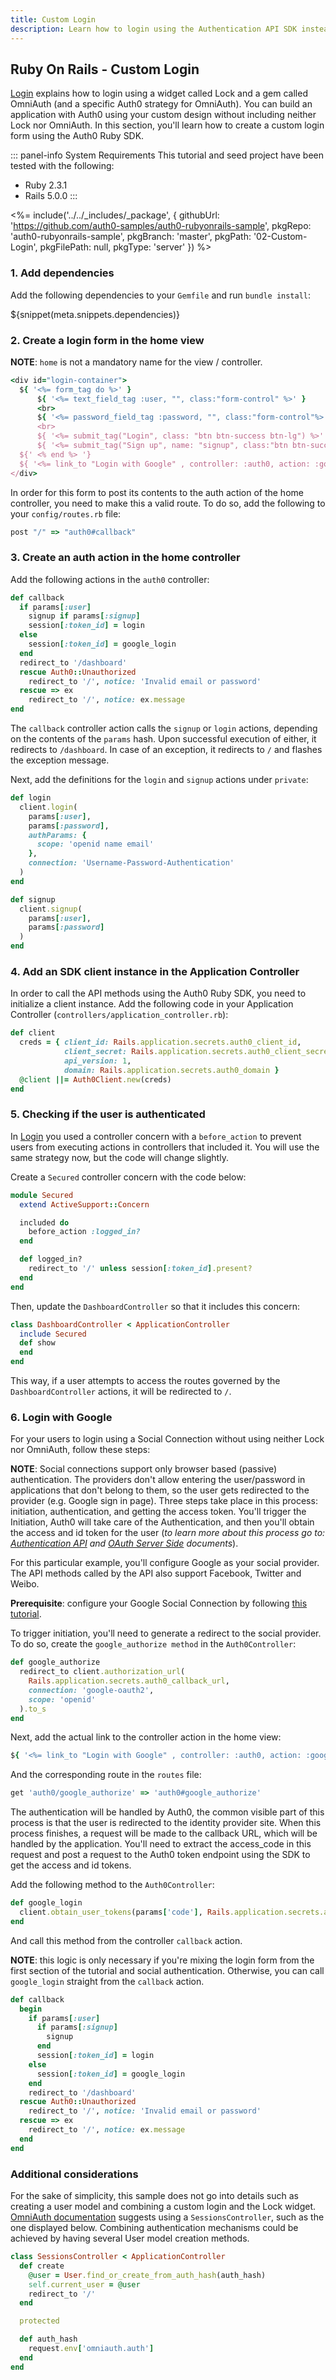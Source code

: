 ```yaml
---
title: Custom Login
description: Learn how to login using the Authentication API SDK instead of OmniAuth.
---
```


## Ruby On Rails - Custom Login
[Login](/quickstart/webapp/rails/01-login) explains how to login using a widget called Lock and a gem called OmniAuth (and a specific Auth0 strategy for OmniAuth). You can build an application with Auth0 using your custom design without including neither Lock nor OmniAuth. In this section, you'll learn how to create a custom login form using the Auth0 Ruby SDK.

::: panel-info System Requirements
This tutorial and seed project have been tested with the following:
* Ruby 2.3.1
* Rails 5.0.0
:::

<%= include('../../_includes/_package', {
  githubUrl: 'https://github.com/auth0-samples/auth0-rubyonrails-sample',
  pkgRepo: 'auth0-rubyonrails-sample',
  pkgBranch: 'master',
  pkgPath: '02-Custom-Login',
  pkgFilePath: null,
  pkgType: 'server'
}) %>

### 1. Add dependencies

Add the following dependencies to your `Gemfile` and run `bundle install`:

${snippet(meta.snippets.dependencies)}

### 2. Create a login form in the home view
**NOTE**: `home` is not a mandatory name for the view / controller.

```ruby
<div id="login-container">
  ${ '<%= form_tag do %>' }
      ${ '<%= text_field_tag :user, "", class:"form-control" %>' }
      <br>
      ${ '<%= password_field_tag :password, "", class:"form-control"%>' }</p>
      <br>
      ${ '<%= submit_tag("Login", class: "btn btn-success btn-lg") %>' }
      ${ '<%= submit_tag("Sign up", name: "signup", class:"btn btn-success btn-lg") %>' }
  ${' <% end %> '}
  ${ '<%= link_to "Login with Google" , controller: :auth0, action: :google_authorize %>' }
</div>
```

In order for this form to post its contents to the auth action of the home controller, you need to make this a valid route. To do so, add the following to your `config/routes.rb` file:
```ruby
post "/" => "auth0#callback"
```

### 3. Create an auth action in the home controller

Add the following actions in the `auth0` controller:

```ruby
def callback
  if params[:user]
    signup if params[:signup]
    session[:token_id] = login
  else
    session[:token_id] = google_login
  end
  redirect_to '/dashboard'
  rescue Auth0::Unauthorized
    redirect_to '/', notice: 'Invalid email or password'
  rescue => ex
    redirect_to '/', notice: ex.message
end
```
The `callback` controller action calls the `signup` or `login` actions, depending on the contents of the `params` hash. Upon successful execution of either, it redirects to `/dashboard`. In case of an exception, it redirects to `/` and flashes the exception message.

Next, add the definitions for the `login` and `signup` actions under `private`:

```ruby
def login
  client.login(
    params[:user],
    params[:password],
    authParams: {
      scope: 'openid name email'
    },
    connection: 'Username-Password-Authentication'
  )
end

def signup
  client.signup(
    params[:user],
    params[:password]
  )
end
```

### 4. Add an SDK client instance in the Application Controller
In order to call the API methods using the Auth0 Ruby SDK, you need to initialize a client instance. Add the following code in your Application Controller (`controllers/application_controller.rb`):

```ruby
def client
  creds = { client_id: Rails.application.secrets.auth0_client_id,
            client_secret: Rails.application.secrets.auth0_client_secret,
            api_version: 1,
            domain: Rails.application.secrets.auth0_domain }
  @client ||= Auth0Client.new(creds)
end
```

### 5. Checking if the user is authenticated
In [Login](/quickstart/webapp/rails/01-login) you used a controller concern with a `before_action` to prevent users from executing actions in controllers that included it. You will use the same strategy now, but the code will change slightly.

Create a `Secured` controller concern with the code below:

```ruby
module Secured
  extend ActiveSupport::Concern

  included do
    before_action :logged_in?
  end

  def logged_in?
    redirect_to '/' unless session[:token_id].present?
  end
end
```

Then, update the `DashboardController` so that it includes this concern:

```ruby
class DashboardController < ApplicationController
  include Secured
  def show
  end
end
```

This way, if a user attempts to access the routes governed by the `DashboardController` actions, it will be redirected to `/`.

### 6. Login with Google

For your users to login using a Social Connection without using neither Lock nor OmniAuth, follow these steps:

**NOTE**: Social connections support only browser based (passive) authentication. The providers don't allow entering the user/password in applications that don't belong to them, so the user gets redirected to the provider (e.g. Google sign in page). Three steps take place in this process: initiation, authentication, and getting the access token. You'll trigger the Initiation, Auth0 will take care of the Authentication, and then you'll obtain the access and id token for the user (*to learn more about this process go to: [Authentication API](/api/authentication#!%23get--authorize_social) and [OAuth Server Side](/protocols#oauth-server-side) documents*).

For this particular example, you'll configure Google as your social provider. The API methods called by the API also support Facebook, Twitter and Weibo.

**Prerequisite**: configure your Google Social Connection by following [this tutorial](/connections/social/google).

To trigger initiation, you'll need to generate a redirect to the social provider. To do so, create the `google_authorize method` in the `Auth0Controller`:

```ruby
def google_authorize
  redirect_to client.authorization_url(
    Rails.application.secrets.auth0_callback_url,
    connection: 'google-oauth2',
    scope: 'openid'
  ).to_s
end
```

Next, add the actual link to the controller action in the home view:

```ruby
${ '<%= link_to "Login with Google" , controller: :auth0, action: :google_authorize %>' }
```
And the corresponding route in the `routes` file:

```ruby
get 'auth0/google_authorize' => 'auth0#google_authorize'
```

The authentication will be handled by Auth0, the common visible part of this process is that the user is redirected to the identity provider site. When this process finishes, a request will be made to the callback URL, which will be handled by the application. You'll need to extract the access_code in this request and post a request to the Auth0 token endpoint using the SDK to get the access and id tokens.

Add the following method to the `Auth0Controller`:

```ruby
def google_login
  client.obtain_user_tokens(params['code'], Rails.application.secrets.auth0_callback_url, 'google-oauth2', 'openid')['id_token']
end
```

And call this method from the controller `callback` action.

**NOTE**: this logic is only necessary if you're mixing the login form from the first section of the tutorial and social authentication. Otherwise, you can call `google_login` straight from the `callback` action.

```ruby
def callback
  begin
    if params[:user]
      if params[:signup]
        signup
      end
      session[:token_id] = login
    else
      session[:token_id] = google_login
    end
    redirect_to '/dashboard'
  rescue Auth0::Unauthorized
    redirect_to '/', notice: 'Invalid email or password'
  rescue => ex
    redirect_to '/', notice: ex.message
  end
end
```

### Additional considerations

For the sake of simplicity, this sample does not go into details such as creating a user model and combining a custom login and the Lock widget. [OmniAuth documentation](https://github.com/intridea/omniauth#integrating-omniauth-into-your-application) suggests using a `SessionsController`, such as the one displayed below. Combining authentication mechanisms could be achieved by having several User model creation methods.

```ruby
class SessionsController < ApplicationController
  def create
    @user = User.find_or_create_from_auth_hash(auth_hash)
    self.current_user = @user
    redirect_to '/'
  end

  protected

  def auth_hash
    request.env['omniauth.auth']
  end
end
```
